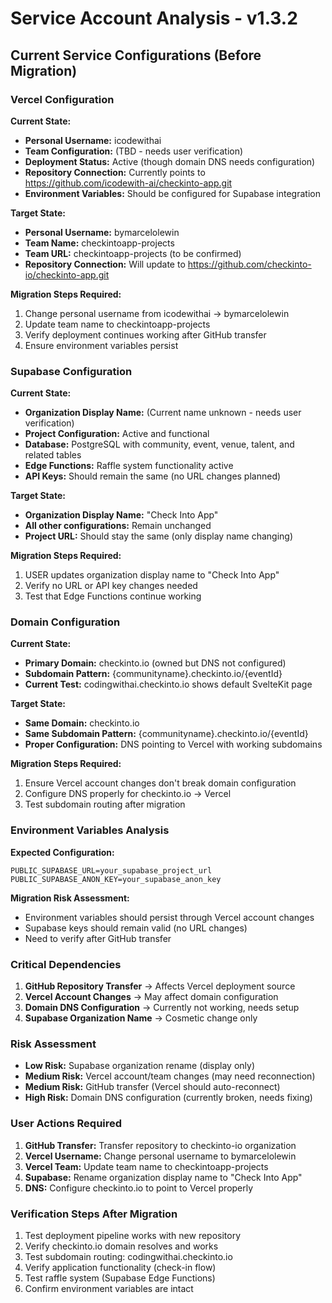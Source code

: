 # Service Account Analysis - v1.3.2

## Current Service Configurations (Before Migration)

### Vercel Configuration
**Current State:**
- **Personal Username:** icodewithai
- **Team Configuration:** (TBD - needs user verification)
- **Deployment Status:** Active (though domain DNS needs configuration)
- **Repository Connection:** Currently points to https://github.com/icodewith-ai/checkinto-app.git
- **Environment Variables:** Should be configured for Supabase integration

**Target State:**
- **Personal Username:** bymarcelolewin
- **Team Name:** checkintoapp-projects
- **Team URL:** checkintoapp-projects (to be confirmed)
- **Repository Connection:** Will update to https://github.com/checkinto-io/checkinto-app.git

**Migration Steps Required:**
1. Change personal username from icodewithai → bymarcelolewin
2. Update team name to checkintoapp-projects
3. Verify deployment continues working after GitHub transfer
4. Ensure environment variables persist

### Supabase Configuration
**Current State:**
- **Organization Display Name:** (Current name unknown - needs user verification)
- **Project Configuration:** Active and functional
- **Database:** PostgreSQL with community, event, venue, talent, and related tables
- **Edge Functions:** Raffle system functionality active
- **API Keys:** Should remain the same (no URL changes planned)

**Target State:**
- **Organization Display Name:** "Check Into App"
- **All other configurations:** Remain unchanged
- **Project URL:** Should stay the same (only display name changing)

**Migration Steps Required:**
1. USER updates organization display name to "Check Into App"
2. Verify no URL or API key changes needed
3. Test that Edge Functions continue working

### Domain Configuration
**Current State:**
- **Primary Domain:** checkinto.io (owned but DNS not configured)
- **Subdomain Pattern:** {communityname}.checkinto.io/{eventId}
- **Current Test:** codingwithai.checkinto.io shows default SvelteKit page

**Target State:**
- **Same Domain:** checkinto.io
- **Same Subdomain Pattern:** {communityname}.checkinto.io/{eventId}
- **Proper Configuration:** DNS pointing to Vercel with working subdomains

**Migration Steps Required:**
1. Ensure Vercel account changes don't break domain configuration
2. Configure DNS properly for checkinto.io → Vercel
3. Test subdomain routing after migration

### Environment Variables Analysis
**Expected Configuration:**
```
PUBLIC_SUPABASE_URL=your_supabase_project_url
PUBLIC_SUPABASE_ANON_KEY=your_supabase_anon_key
```

**Migration Risk Assessment:**
- Environment variables should persist through Vercel account changes
- Supabase keys should remain valid (no URL changes)
- Need to verify after GitHub transfer

### Critical Dependencies
1. **GitHub Repository Transfer** → Affects Vercel deployment source
2. **Vercel Account Changes** → May affect domain configuration
3. **Domain DNS Configuration** → Currently not working, needs setup
4. **Supabase Organization Name** → Cosmetic change only

### Risk Assessment
- **Low Risk:** Supabase organization rename (display only)
- **Medium Risk:** Vercel account/team changes (may need reconnection)
- **Medium Risk:** GitHub transfer (Vercel should auto-reconnect)
- **High Risk:** Domain DNS configuration (currently broken, needs fixing)

### User Actions Required
1. **GitHub Transfer:** Transfer repository to checkinto-io organization
2. **Vercel Username:** Change personal username to bymarcelolewin
3. **Vercel Team:** Update team name to checkintoapp-projects
4. **Supabase:** Rename organization display name to "Check Into App"
5. **DNS:** Configure checkinto.io to point to Vercel properly

### Verification Steps After Migration
1. Test deployment pipeline works with new repository
2. Verify checkinto.io domain resolves and works
3. Test subdomain routing: codingwithai.checkinto.io
4. Verify application functionality (check-in flow)
5. Test raffle system (Supabase Edge Functions)
6. Confirm environment variables are intact